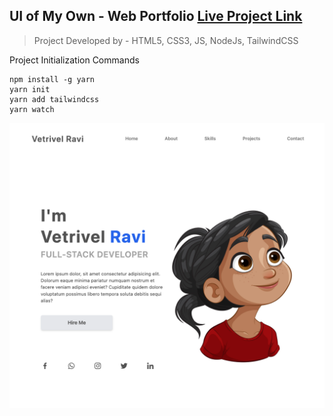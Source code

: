 ## UI of My Own - Web Portfolio [Live Project Link](https://my-own-portfolio-vetrivel.netlify.app/)

> Project Developed by - HTML5, CSS3, JS, NodeJs, TailwindCSS

Project Initialization Commands

```
npm install -g yarn
yarn init
yarn add tailwindcss
yarn watch
```

![My Portfolio UI Design](./snap.png)

